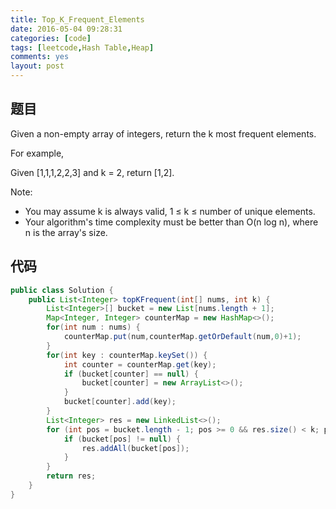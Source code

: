 ```yaml
---
title: Top_K_Frequent_Elements
date: 2016-05-04 09:28:31
categories: [code]
tags: [leetcode,Hash Table,Heap]
comments: yes
layout: post
---
```


## 题目

Given a non-empty array of integers, return the k most frequent elements.

For example,

Given [1,1,1,2,2,3] and k = 2, return [1,2].

Note: 

*	You may assume k is always valid, 1 ≤ k ≤ number of unique elements.
*	Your algorithm's time complexity must be better than O(n log n), where n is the array's size.

## 代码

```java
public class Solution {
    public List<Integer> topKFrequent(int[] nums, int k) {
        List<Integer>[] bucket = new List[nums.length + 1];
        Map<Integer, Integer> counterMap = new HashMap<>();
        for(int num : nums) {
            counterMap.put(num,counterMap.getOrDefault(num,0)+1);
        }
        for(int key : counterMap.keySet()) {
            int counter = counterMap.get(key);
            if (bucket[counter] == null) {
                bucket[counter] = new ArrayList<>();
            }
            bucket[counter].add(key);
        }
        List<Integer> res = new LinkedList<>();
        for (int pos = bucket.length - 1; pos >= 0 && res.size() < k; pos--) {
            if (bucket[pos] != null) {
                res.addAll(bucket[pos]);
            }
        }
        return res;
    }
}
```